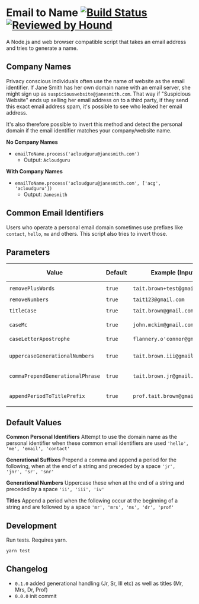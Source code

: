 # Email to Name [![Build Status](https://travis-ci.org/taitems/email-to-name.svg?branch=master)](https://travis-ci.org/taitems/email-to-name) [![Reviewed by Hound](https://img.shields.io/badge/Reviewed_by-Hound-8E64B0.svg)](https://houndci.com)
A Node.js and web browser compatible script that takes an email address and tries to generate a name.

## Company Names
Privacy conscious individuals often use the name of website as the email identifier. If Jane Smith has her own domain name with an email server, she might sign up as `suspiciouswebsite@janesmith.com`. That way if "Suspicious Website" ends up selling her email address on to a third party, if they send this exact email address spam, it's possible to see who leaked her email address.

It's also therefore possible to invert this method and detect the personal domain if the email identifier matches your company/website name.

**No Company Names**
- `emailToName.process('acloudguru@janesmith.com')`
  - Output: `Acloudguru`

**With Company Names**
- `emailToName.process('acloudguru@janesmith.com', ['acg', 'acloudguru'])`
  - Output: `Janesmith`

## Common Email Identifiers
Users who operate a personal email domain sometimes use prefixes like `contact`, `hello`, `me` and others. This script also tries to invert those.

## Parameters

Value | Default | Example (Input) | Example (On) | Example (Off)
--- | --- | --- | --- | ---
`removePlusWords` | `true` | `tait.brown+test@gmail.com` | `Tait Brown` | `Tait Brown+test`
`removeNumbers` | `true` | `tait123@gmail.com` | `Tait` | `Tait123`
`titleCase` | `true` | `tait.brown@gmail.com` | `Tait Brown` | `tait brown`
`caseMc` | `true` | `john.mckim@gmail.com` | `John McKim` | `John Mckim`
`caseLetterApostrophe` | `true` | `flannery.o'connor@gmail.com` | `Flannery O'Connor` | `Flannery O'connor`
`uppercaseGenerationalNumbers` | `true` | `tait.brown.iii@gmail.com` | `Tait Brown III` | `Tait Brown Iii`
`commaPrependGenerationalPhrase` | `true` | `tait.brown.jr@gmail.com` | `Tait Brown, Jr.` | `Tait Brown Jr`
`appendPeriodToTitlePrefix` | `true` | `prof.tait.brown@gmail.com` | `Prof. Tait Brown` | `Prof Tait Brown`

## Default Values
**Common Personal Identifiers**
Attempt to use the domain name as the personal identifier when these common email identifiers are used `'hello', 'me', 'email', 'contact'`

**Generational Suffixes**
Prepend a comma and append a period for the following, when at the end of a string and preceded by a space `'jr', 'jnr', 'sr', 'snr'`

**Generational Numbers**
Uppercase these when at the end of a string and preceded by a space `'ii', 'iii', 'iv'`

**Titles**
Append a period when the following occur at the beginning of a string and are followed by a space `'mr', 'mrs', 'ms', 'dr', 'prof'`

## Development

Run tests. Requires yarn.

`yarn test`

## Changelog
- `0.1.0` added generational handling (Jr, Sr, III etc) as well as titles (Mr, Mrs, Dr, Prof)
- `0.0.0` init commit

